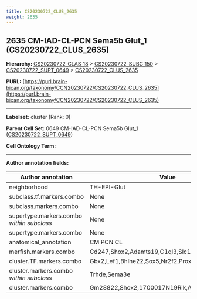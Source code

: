 ```yaml
---
title: CS20230722_CLUS_2635
weight: 2635
---
```

## 2635 CM-IAD-CL-PCN Sema5b Glut_1 (CS20230722_CLUS_2635)
<b>Hierarchy: </b>
[CS20230722_CLAS_18](../CS20230722_CLAS_18) >
[CS20230722_SUBC_150](../CS20230722_SUBC_150) >
[CS20230722_SUPT_0649](../CS20230722_SUPT_0649) >
[CS20230722_CLUS_2635](../CS20230722_CLUS_2635)

**PURL:** [https://purl.brain-bican.org/taxonomy/CCN20230722/CS20230722_CLUS_2635](https://purl.brain-bican.org/taxonomy/CCN20230722/CS20230722_CLUS_2635)

---


**Labelset:** cluster (Rank: 0)

**Parent Cell Set:** 0649 CM-IAD-CL-PCN Sema5b Glut_1 ([CS20230722_SUPT_0649](../CS20230722_SUPT_0649))



**Cell Ontology Term:** 

[MARKER GENES.]: #


---

[TRANSFERRED ANNOTATIONS.]: #


[AUTHOR ANNOTATION FIELDS.]: #


**Author annotation fields:**

| Author annotation | Value |
|-------------------|-------|
|neighborhood|TH-EPI-Glut|
|subclass.tf.markers.combo|None|
|subclass.markers.combo|None|
|supertype.markers.combo _within subclass_|None|
|supertype.markers.combo|None|
|anatomical_annotation|CM PCN CL|
|merfish.markers.combo|Cd247,Shox2,Adamts19,C1ql3,Slc17a7,Sema3e,Adcy2|
|cluster.TF.markers.combo|Gbx2,Lef1,Bhlhe22,Sox5,Nr2f2,Prox1|
|cluster.markers.combo _within subclass_|Trhde,Sema3e|
|cluster.markers.combo|Gm28822,Shox2,1700017N19Rik,Adamts19|
